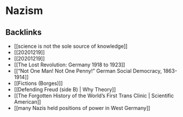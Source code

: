 # Nazism



## Backlinks

-   [[science is not the sole source of knowledge]]
-   [[20201219]]
-   [[20201219]]
-   [[The Lost Revolution: Germany 1918 to 1923]]
-   [[&ldquo;Not One Man! Not One Penny!&rdquo; German Social Democracy, 1863-1914]]
-   [[Fictions (Borges)]]
-   [[Defending Freud (side B) | Why Theory]]
-   [[The Forgotten History of the World&rsquo;s First Trans Clinic | Scientific American]]
-   [[many Nazis held positions of power in West Germany]]
